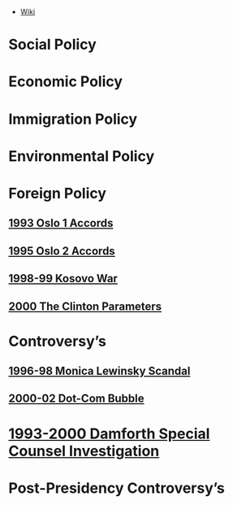 - [Wiki](https://en.wikipedia.org/wiki/Bill_Clinton)
# Social Policy

# Economic Policy

# Immigration Policy

# Environmental Policy

# Foreign Policy
## [1993 Oslo 1 Accords](../../Israel-Palestine/1948-%20Israeli-Palestinian%20Period/1993%20Oslo%201%20Accords)
## [1995 Oslo 2 Accords](../../Israel-Palestine/1948-%20Israeli-Palestinian%20Period/1995%20Oslo%202%20Accords)
## [1998-99 Kosovo War](../../Yugoslavia/1998-99%20Kosovo%20War)
## [2000 The Clinton Parameters](../../Israel-Palestine/1948-%20Israeli-Palestinian%20Period/2000%20The%20Clinton%20Parameters)
# Controversy’s
## [1996-98 Monica Lewinsky Scandal](1996-98%20Monica%20Lewinsky%20Scandal)
## [2000-02 Dot-Com Bubble](../../Worldwide/2000-02%20Dot-Com%20Bubble)
# [1993-2000 Damforth Special Counsel Investigation](1993-2000%20Damforth%20Special%20Counsel%20Investigation.md)
# Post-Presidency Controversy’s

